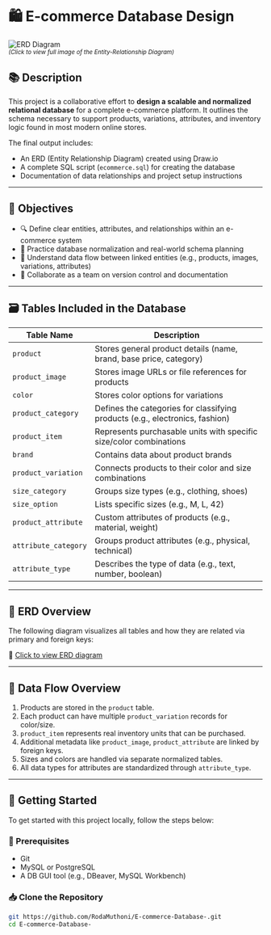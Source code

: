 # 🛍️ E-commerce Database Design

![ERD Diagram](https://github.com/RodaMuthoni/E-commerce-Database-.git/ERD.svg)  
<sub>*(Click to view full image of the Entity-Relationship Diagram)*</sub>

## 📚 Description

This project is a collaborative effort to **design a scalable and normalized relational database** for a complete e-commerce platform. It outlines the schema necessary to support products, variations, attributes, and inventory logic found in most modern online stores.

The final output includes:
- An ERD (Entity Relationship Diagram) created using Draw.io
- A complete SQL script (`ecommerce.sql`) for creating the database
- Documentation of data relationships and project setup instructions

---

## 🎯 Objectives

- 🔍 Define clear entities, attributes, and relationships within an e-commerce system  
- 🧠 Practice database normalization and real-world schema planning  
- 🔄 Understand data flow between linked entities (e.g., products, images, variations, attributes)  
- 🤝 Collaborate as a team on version control and documentation

---

## 🗃️ Tables Included in the Database

| Table Name            | Description                                                                 |
|-----------------------|-----------------------------------------------------------------------------|
| `product`             | Stores general product details (name, brand, base price, category)         |
| `product_image`       | Stores image URLs or file references for products                          |
| `color`               | Stores color options for variations                                         |
| `product_category`    | Defines the categories for classifying products (e.g., electronics, fashion)|
| `product_item`        | Represents purchasable units with specific size/color combinations         |
| `brand`               | Contains data about product brands                                          |
| `product_variation`   | Connects products to their color and size combinations                     |
| `size_category`       | Groups size types (e.g., clothing, shoes)                                  |
| `size_option`         | Lists specific sizes (e.g., M, L, 42)                                       |
| `product_attribute`   | Custom attributes of products (e.g., material, weight)                      |
| `attribute_category`  | Groups product attributes (e.g., physical, technical)                       |
| `attribute_type`      | Describes the type of data (e.g., text, number, boolean)                    |

---

## 📐 ERD Overview

The following diagram visualizes all tables and how they are related via primary and foreign keys:

📎 [Click to view ERD diagram](https://github.com/RodaMuthoni/E-commerce-Database-.git/ERD.svg)

---

## 🔄 Data Flow Overview

1. Products are stored in the `product` table.
2. Each product can have multiple `product_variation` records for color/size.
3. `product_item` represents real inventory units that can be purchased.
4. Additional metadata like `product_image`, `product_attribute` are linked by foreign keys.
5. Sizes and colors are handled via separate normalized tables.
6. All data types for attributes are standardized through `attribute_type`.

---

## 🚀 Getting Started

To get started with this project locally, follow the steps below:

### 🔧 Prerequisites

- Git
- MySQL or PostgreSQL
- A DB GUI tool (e.g., DBeaver, MySQL Workbench)

### 📥 Clone the Repository

```bash
git https://github.com/RodaMuthoni/E-commerce-Database-.git
cd E-commerce-Database-
